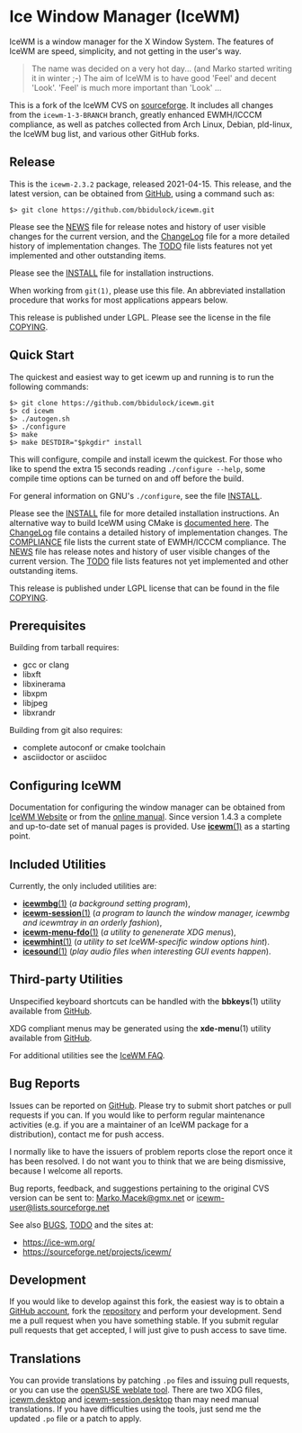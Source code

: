 [icewm -- read me first file.  2021-02-28]: #

Ice Window Manager (IceWM)
==========================

IceWM is a window manager for the X Window System. The features of IceWM are
speed, simplicity, and not getting in the user's way.

> The name was decided on a very hot day... (and Marko started writing it in
> winter ;-)  The aim of IceWM is to have good 'Feel' and decent 'Look'. 'Feel'
> is much more important than 'Look' ...

This is a fork of the IceWM CVS on [sourceforge][12].  It includes all changes
from the `icewm-1-3-BRANCH` branch, greatly enhanced EWMH/ICCCM compliance, as
well as patches collected from Arch Linux, Debian, pld-linux, the IceWM bug
list, and various other GitHub forks.


Release
-------

This is the `icewm-2.3.2` package, released 2021-04-15.  This release, and
the latest version, can be obtained from [GitHub][1], using a command such as:

    $> git clone https://github.com/bbidulock/icewm.git

Please see the [NEWS][3] file for release notes and history of user visible
changes for the current version, and the [ChangeLog][4] file for a more
detailed history of implementation changes.  The [TODO][5] file lists features
not yet implemented and other outstanding items.

Please see the [INSTALL][7] file for installation instructions.

When working from `git(1)`, please use this file.  An abbreviated
installation procedure that works for most applications appears below.

This release is published under LGPL.  Please see the license
in the file [COPYING][9].


Quick Start
-----------

The quickest and easiest way to get icewm up and running is to run the
following commands:

    $> git clone https://github.com/bbidulock/icewm.git
    $> cd icewm
    $> ./autogen.sh
    $> ./configure
    $> make
    $> make DESTDIR="$pkgdir" install

This will configure, compile and install icewm the quickest.  For those who
like to spend the extra 15 seconds reading `./configure --help`, some compile
time options can be turned on and off before the build.

For general information on GNU's `./configure`, see the file [INSTALL][7].

Please see the [INSTALL][7] file for more detailed installation instructions.
An alternative way to build IceWM using CMake is [documented here][19].
The [ChangeLog][4] file contains a detailed history of implementation changes.
The [COMPLIANCE][6] file lists the current state of EWMH/ICCCM compliance.  The
[NEWS][3] file has release notes and history of user visible changes of the
current version.  The [TODO][5] file lists features not yet implemented and
other outstanding items.

This release is published under LGPL license that can be found in the file
[COPYING][9].

Prerequisites
-------------

Building from tarball requires:

 - gcc or clang
 - libxft
 - libxinerama
 - libxpm
 - libjpeg
 - libxrandr

Building from git also requires:

 - complete autoconf or cmake toolchain
 - asciidoctor or asciidoc


Configuring IceWM
-----------------

Documentation for configuring the window manager can be obtained from [IceWM
Website][13] or from the [online manual][15].
Since version 1.4.3 a complete and up-to-date set of manual pages is provided.
Use [__icewm__(1)][26] as a starting point.


Included Utilities
------------------

Currently, the only included utilities are:

 - [__icewmbg__(1)][22] (_a background setting program_),
 - [__icewm-session__(1)][27] (_a program to launch the window manager, icewmbg and
   icewmtray in an orderly fashion_),
 - [__icewm-menu-fdo__(1)][24] (_a utility to genenerate XDG menus_),
 - [__icewmhint__(1)][23] (_a utility to set IceWM-specific window options hint_).
 - [__icesound__(1)][21] (_play audio files when interesting GUI events happen_).


Third-party Utilities
---------------------

Unspecified keyboard shortcuts can be handled with the __bbkeys__(1) utility
available from [GitHub][16].

XDG compliant menus may be generated using the __xde-menu__(1) utility
available from [GitHub][20].

For additional utilities see the [IceWM FAQ][14].


Bug Reports
-----------

Issues can be reported on [GitHub][2].  Please try to submit short patches or
pull requests if you can.  If you would like to perform regular maintenance
activities (e.g. if you are a maintainer of an IceWM package for a
distribution), contact me for push access.

I normally like to have the issuers of problem reports close the report once
it has been resolved.  I do not want you to think that we are being dismissive,
because I welcome all reports.

Bug reports, feedback, and suggestions pertaining to the original CVS version
can be sent to: Marko.Macek@gmx.net or icewm-user@lists.sourceforge.net

See also [BUGS][8], [TODO][5] and the sites at:

  - https://ice-wm.org/
  - https://sourceforge.net/projects/icewm/


Development
-----------

If you would like to develop against this fork, the easiest way is to obtain a
[GitHub account][10], fork the [repository][1] and perform your development.
Send me a pull request when you have something stable.  If you submit regular
pull requests that get accepted, I will just give to push access to save time.


Translations
------------

You can provide translations by patching `.po` files and issuing pull requests,
or you can use the [openSUSE weblate tool][11].  There are two XDG files,
[icewm.desktop][17] and [icewm-session.desktop][18] than may need manual
translations.  If you have difficulties using the tools, just send me the updated
`.po` file or a patch to apply.


[1]: https://github.com/bbidulock/icewm
[2]: https://github.com/bbidulock/icewm/issues
[3]: https://github.com/ice-wm/icewm/blob/2.3.2/NEWS
[4]: https://github.com/ice-wm/icewm/blob/2.3.2/ChangeLog
[5]: https://github.com/ice-wm/icewm/blob/2.3.2/TODO
[6]: https://github.com/ice-wm/icewm/blob/2.3.2/COMPLIANCE
[7]: https://github.com/ice-wm/icewm/blob/2.3.2/INSTALL
[8]: https://github.com/ice-wm/icewm/blob/2.3.2/BUGS
[9]: https://github.com/ice-wm/icewm/blob/2.3.2/COPYING
[10]: https://github.com/
[11]: https://l10n.opensuse.org/
[12]: https://sourceforge.net/projects/icewm/
[13]: https://ice-wm.org/
[14]: https://ice-wm.org/FAQ/
[15]: https://github.com/ice-wm/icewm/blob/2.3.2/doc/icewm.adoc
[16]: https://github.com/bbidulock/bbkeys/
[17]: https://github.com/ice-wm/icewm/blob/2.3.2/lib/icewm.desktop
[18]: https://github.com/ice-wm/icewm/blob/2.3.2/lib/icewm-session.desktop
[19]: https://github.com/ice-wm/icewm/blob/2.3.2/INSTALL-cmakebuild.md
[20]: https://github.com/bbidulock/xde-menu/
[21]: https://github.com/ice-wm/icewm/blob/2.3.2/man/icesound.pod
[22]: https://github.com/ice-wm/icewm/blob/2.3.2/man/icewmbg.pod
[23]: https://github.com/ice-wm/icewm/blob/2.3.2/man/icewmhint.pod
[24]: https://github.com/ice-wm/icewm/blob/2.3.2/man/icewm-menu-fdo.pod
[26]: https://github.com/ice-wm/icewm/blob/2.3.2/man/icewm.pod
[27]: https://github.com/ice-wm/icewm/blob/2.3.2/man/icewm-session.pod

[ vim: set ft=markdown sw=4 tw=80 nocin nosi fo+=tcqlorn spell: ]: #
